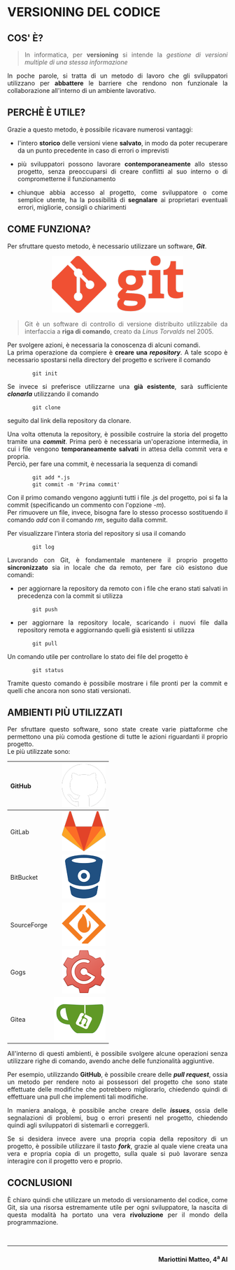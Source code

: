 <div style="text-align: justify">

# VERSIONING DEL CODICE

## COS' &#0200;?

> In informatica, per **versioning** si intende la _gestione di versioni multiple di una stessa informazione_

In poche parole, si tratta di un metodo di lavoro che gli sviluppatori utilizzano per **abbattere** le barriere che rendono non funzionale la collaborazione all'interno di un ambiente lavorativo.

## PERCH&#0200; &#0200; UTILE?

Grazie a questo metodo, è possibile ricavare numerosi vantaggi:

- l'intero **storico** delle versioni viene **salvato**, in modo da poter recuperare da un punto precedente in caso di errori o imprevisti

- più sviluppatori possono lavorare **contemporaneamente** allo stesso progetto, senza preoccuparsi di creare conflitti al suo interno o di comprometterne il funzionamento

- chiunque abbia accesso al progetto, come sviluppatore o come semplice utente, ha la possibilità di **segnalare** ai proprietari eventuali errori, migliorie, consigli o chiarimenti

## COME FUNZIONA?

Per sfruttare questo metodo, è necessario utilizzare un software, _**Git**_.

<div style="text-align: center">

![Git Logo](images/git-logo.png)

</div>

> Git è un software di controllo di versione distribuito utilizzabile da interfaccia a **riga di comando**, creato da _Linus Torvalds_ nel 2005.

Per svolgere azioni, è necessaria la conoscenza di alcuni comandi.  
La prima operazione da compiere è **creare una _repository_**.
A tale scopo è necessario spostarsi nella directory del progetto e scrivere il comando

```git
        git init
```

Se invece si preferisce utilizzarne una **già esistente**, sarà sufficiente **_clonarla_** utilizzando il comando

```git
        git clone
```

seguito dal link della repository da clonare.

Una volta ottenuta la repository, è possibile costruire la storia del progetto tramite una **_commit_**. Prima però è necessaria un'operazione intermedia, in cui i file vengono **temporaneamente salvati** in attesa della commit vera e propria.  
Perciò, per fare una commit, è necessaria la sequenza di comandi

```git
        git add *.js
        git commit -m 'Prima commit'
```

Con il primo comando vengono aggiunti tutti i file .js del progetto, poi si fa la commit (specificando un commento con l'opzione _-m_).  
Per rimuovere un file, invece, bisogna fare lo stesso processo sostituendo il comando _add_ con il comando _rm_, seguito dalla commit.

Per visualizzare l'intera storia del repository si usa il comando

```git
        git log
```

Lavorando con Git, è fondamentale mantenere il proprio progetto **sincronizzato** sia in locale che da remoto, per fare ciò esistono due comandi:

- per aggiornare la repository da remoto con i file che erano stati salvati in precedenza con la commit si utilizza

```git
        git push
```

- per aggiornare la repository locale, scaricando i nuovi file dalla repository remota e aggiornando quelli già esistenti si utilizza

```git
        git pull
```

Un comando utile per controllare lo stato dei file del progetto è

```git
        git status
```

Tramite questo comando è possibile mostrare i file pronti per la commit e quelli che ancora non sono stati versionati.

## AMBIENTI PI&#0217; UTILIZZATI

Per sfruttare questo software, sono state create varie piattaforme che permettono una più comoda gestione di tutte le azioni riguardanti il proprio progetto.  
Le più utilizzate sono:

| GitHub      |           ![GitHub Logo](images/github-logo.png) |
| :---------- | -----------------------------------------------: |
| GitLab      |           ![GitLab Logo](images/gitlab-logo.png) |
| BitBucket   |     ![BitBucket Logo](images/bitbucket-logo.png) |
| SourceForge | ![SourceForge Logo](images/sourceforge-logo.png) |
| Gogs        |               ![Gogs Logo](images/gogs-logo.png) |
| Gitea       |             ![Gitea Logo](images/gitea-logo.png) |

All'interno di questi ambienti, è possibile svolgere alcune operazioni senza utilizzare righe di comando, avendo anche delle funzionalità aggiuntive.

Per esempio, utilizzando **GitHub**, è possibile creare delle **_pull request_**, ossia un metodo per rendere noto ai possessori del progetto che sono state effettuate delle modifiche che potrebbero migliorarlo, chiedendo quindi di effettuare una pull che implementi tali modifiche.

In maniera analoga, è possibile anche creare delle **_issues_**, ossia delle segnalazioni di problemi, bug o errori presenti nel progetto, chiedendo quindi agli sviluppatori di sistemarli e correggerli.

Se si desidera invece avere una propria copia della repository di un progetto, è possibile utilizzare il tasto **_fork_**, grazie al quale viene creata una vera e propria copia di un progetto, sulla quale si può lavorare senza interagire con il progetto vero e proprio.

## COCNLUSIONI

&#0200; chiaro quindi che utilizzare un metodo di versionamento del codice, come Git, sia una risorsa estremamente utile per ogni sviluppatore, la nascita di questa modalità ha portato una vera **rivoluzione** per il mondo della programmazione.

<br>

---

<div style="text-align: right">

#### Mariottini Matteo, 4<sup>a</sup> AI

</div>

</div>

